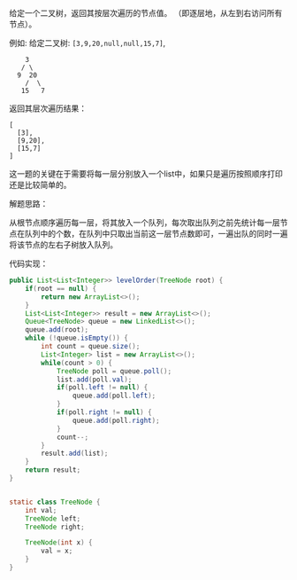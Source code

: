 给定一个二叉树，返回其按层次遍历的节点值。 （即逐层地，从左到右访问所有节点）。

例如:
给定二叉树: `[3,9,20,null,null,15,7]`,

```
    3
   / \
  9  20
    /  \
   15   7
```

返回其层次遍历结果：

```
[
  [3],
  [9,20],
  [15,7]
]
```

这一题的关键在于需要将每一层分别放入一个list中，如果只是遍历按照顺序打印还是比较简单的。

解题思路：

从根节点顺序遍历每一层，将其放入一个队列，每次取出队列之前先统计每一层节点在队列中的个数，在队列中只取出当前这一层节点数即可，一遍出队的同时一遍将该节点的左右子树放入队列。

代码实现：

```java
public List<List<Integer>> levelOrder(TreeNode root) {
    if(root == null) {
        return new ArrayList<>();
    }
    List<List<Integer>> result = new ArrayList<>();
    Queue<TreeNode> queue = new LinkedList<>();
    queue.add(root);
    while (!queue.isEmpty()) {
        int count = queue.size();
        List<Integer> list = new ArrayList<>();
        while(count > 0) {
            TreeNode poll = queue.poll();
            list.add(poll.val);
            if(poll.left != null) {
                queue.add(poll.left);
            }
            if(poll.right != null) {
                queue.add(poll.right);
            }
            count--;
        }
        result.add(list);
    }
    return result;
}


static class TreeNode {
    int val;
    TreeNode left;
    TreeNode right;

    TreeNode(int x) {
        val = x;
    }
}

```

